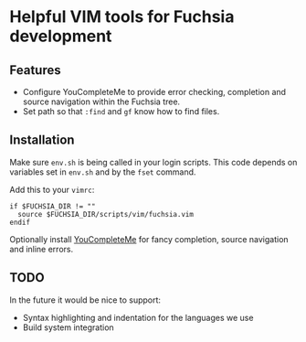 # Helpful VIM tools for Fuchsia development

## Features

* Configure YouCompleteMe to provide error checking, completion and source navigation within the Fuchsia tree.
* Set path so that `:find` and `gf` know how to find files.

## Installation

Make sure `env.sh` is being called in your login scripts. This code depends on variables set in `env.sh` and by the
`fset` command.

Add this to your `vimrc`:
```
if $FUCHSIA_DIR != ""
  source $FUCHSIA_DIR/scripts/vim/fuchsia.vim
endif
```

Optionally install [YouCompleteMe](https://github.com/Valloric/YouCompleteMe) for fancy completion, source navigation
and inline errors.

## TODO

In the future it would be nice to support:
* Syntax highlighting and indentation for the languages we use
* Build system integration
